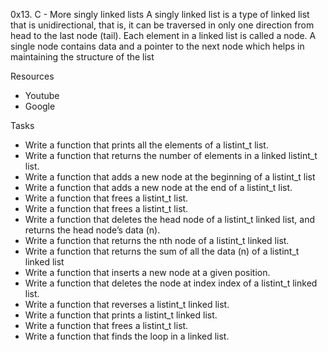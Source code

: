 0x13. C - More singly linked lists
A singly linked list is a type of linked list that is unidirectional, that is, it can be traversed in only one direction from head to the last node (tail). Each element in a linked list is called a node. A single node contains data and a pointer to the next node which helps in maintaining the structure of the list

Resources

* Youtube
* Google

Tasks
* Write a function that prints all the elements of a listint_t list.
* Write a function that returns the number of elements in a linked listint_t list.
* Write a function that adds a new node at the beginning of a listint_t list
* Write a function that adds a new node at the end of a listint_t list.
* Write a function that frees a listint_t list.
* Write a function that frees a listint_t list.
* Write a function that deletes the head node of a listint_t linked list, and returns the head node’s data (n).
* Write a function that returns the nth node of a listint_t linked list.
* Write a function that returns the sum of all the data (n) of a listint_t linked list
* Write a function that inserts a new node at a given position.
* Write a function that deletes the node at index index of a listint_t linked list.
* Write a function that reverses a listint_t linked list.
* Write a function that prints a listint_t linked list.
* Write a function that frees a listint_t list.
* Write a function that finds the loop in a linked list.

